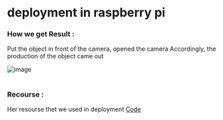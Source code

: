 # deployment in raspberry pi

### How we get Result :
Put the object in front of the camera, opened the camera Accordingly,
the production of the object came out


![image](https://user-images.githubusercontent.com/93180429/150776844-4a5c5723-2d68-41db-aee6-b11d8ff097fc.png)



#


### Recourse :
Her resourse thet we used in deployment 
<a href="https://github.com/microsoft/TrashClassifier/blob/master/rpi_trash_classifier.py">Code</a>
